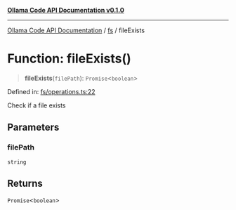 [**Ollama Code API Documentation v0.1.0**](../../README.md)

***

[Ollama Code API Documentation](../../modules.md) / [fs](../README.md) / fileExists

# Function: fileExists()

> **fileExists**(`filePath`): `Promise`\<`boolean`\>

Defined in: [fs/operations.ts:22](https://github.com/erichchampion/ollama-code/blob/f579fc18d250ee6a96568b59118babb3bbd950b6/ollama-code/src/fs/operations.ts#L22)

Check if a file exists

## Parameters

### filePath

`string`

## Returns

`Promise`\<`boolean`\>
